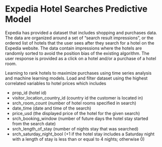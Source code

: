 # Expedia Hotel Searches Predictive Model 
Expedia has provided a dataset that includes shopping and purchases data. The data are organized around a set of “search result impressions”, or the ordered list of hotels that the user sees after they search for a hotel on the Expedia website. The data contain impressions where the hotels are randomly sorted to avoid the position bias of the existing algorithm. The user response is provided as a click on a hotel and/or a purchase of a hotel room.

Learning to rank hotels to maximize purchases using time series analysis and machine learning models. Load and filter dataset using the highest correlated variables to hotel prices which includes 

- prop_id (hotel id) 
- visitor_location_country_id (country id the customer is located in)
- srch_room_count (number of hotel rooms specified in search) 
- date_time (date and time of the search)
- price_usd (the displayed price of the hotel for the given search)
- srch_booking_window (number of future days the hotel stay started from the search date)
- srch_length_of_stay (number of nights stay that was searched)
- srch_saturday_night_bool (+1 if the hotel stay includes a Saturday night with a length of stay is less than or equal to 4 nights; otherwise 0)

